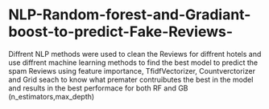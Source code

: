 # NLP-Random-forest-and-Gradiant-boost-to-predict-Fake-Reviews-
Diffrent NLP methods were used to clean the Reviews for diffrent hotels  and use diffrent machine learning methods to find the best model to predict the spam Reviews using feature importance, TfidfVectorizer, Countverctorizer and Grid seach to know what premater contruibutes the best in the model and results in the best performace for both RF and GB (n_estimators,max_depth)


